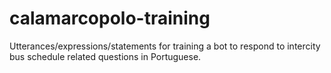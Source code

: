 # calamarcopolo-training
Utterances/expressions/statements for training a bot to respond to intercity bus schedule related questions in Portuguese.
